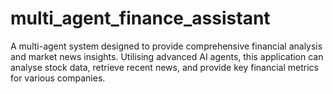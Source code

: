 # multi_agent_finance_assistant
A multi-agent system designed to provide comprehensive financial analysis and market news insights. Utilising advanced AI agents, this application can analyse stock data, retrieve recent news, and provide key financial metrics for various companies.
